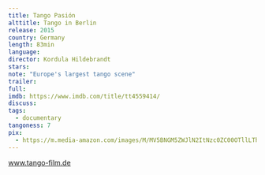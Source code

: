 ```yaml
---
title: Tango Pasión
alttitle: Tango in Berlin
release: 2015
country: Germany
length: 83min
language:
director: Kordula Hildebrandt
stars:
note: "Europe's largest tango scene"
trailer:
full:
imdb: https://www.imdb.com/title/tt4559414/
discuss:
tags:
  - documentary
tangoness: 7
pix:
  - https://m.media-amazon.com/images/M/MV5BNGM5ZWJlN2ItNzc0ZC00OTllLThlNmQtNzlkM2U5Yjc2ZGJhXkEyXkFqcGdeQXVyMjE4NDMzMDc@._V1_SY1000_CR0,0,707,1000_AL_.jpg
---
```



www.tango-film.de

